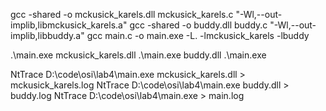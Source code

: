 gcc -shared -o mckusick_karels.dll mckusick_karels.c "-Wl,--out-implib,libmckusick_karels.a"
gcc -shared -o buddy.dll buddy.c "-Wl,--out-implib,libbuddy.a"
gcc main.c -o main.exe -L. -lmckusick_karels -lbuddy

.\main.exe mckusick_karels.dll
.\main.exe buddy.dll
.\main.exe

NtTrace D:\code\osi\lab4\main.exe mckusick_karels.dll > mckusick_karels.log
NtTrace D:\code\osi\lab4\main.exe buddy.dll > buddy.log
NtTrace D:\code\osi\lab4\main.exe > main.log
